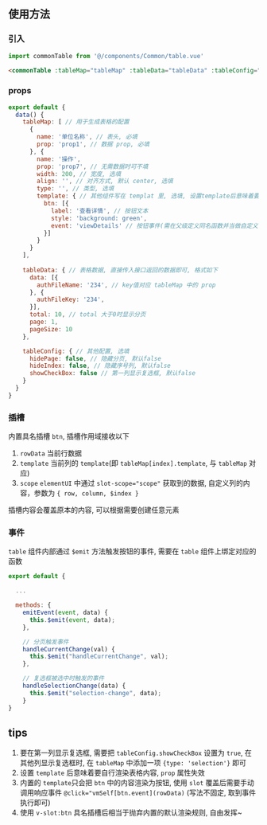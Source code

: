 ## 使用方法

### 引入

```js
import commonTable from '@/components/Common/table.vue'
```

```html
<commonTable :tableMap="tableMap" :tableData="tableData" :tableConfig="tableConfig" @viewDetails="viewDetails"  @selection-change="selectChange"/>
```
### props

```js
export default {
  data() {
    tableMap: [ // 用于生成表格的配置
      {
        name: '单位名称', // 表头, 必填
        prop: 'prop1', // 数据 prop, 必填
      }, {
        name: '操作', 
        prop: 'prop7', // 无需数据时可不填
        width: 200, // 宽度, 选填
        align: '', // 对齐方式, 默认 center, 选填
        type: '', // 类型, 选填
        template: { // 其他组件写在 templat 里, 选填, 设置template后意味着要自行渲染表格内容, prop属性失效
          btn: [{
            label: '查看详情', // 按钮文本
            style: 'background: green',
            event: 'viewDetails' // 按钮事件(需在父级定义同名函数并当做自定义事件传入表格组件)
          }]
        }
      }
    ],
    
    tableData: { // 表格数据, 直接传入接口返回的数据即可, 格式如下
      data: [{
        authFileName: '234', // key值对应 tableMap 中的 prop
      }, {
        authFileKey: '234',
      }],
      total: 10, // total 大于0时显示分页
      page: 1,
      pageSize: 10
    },

    tableConfig: { // 其他配置, 选填
      hidePage: false, // 隐藏分页, 默认false
      hideIndex: false, // 隐藏序号列, 默认false
      showCheckBox: false // 第一列显示复选框, 默认false
    }
  }
}

```

### 插槽

内置具名插槽 `btn`, 插槽作用域接收以下 
1. `rowData`  当前行数据
2. `template`  当前列的 `template`(即 `tableMap[index].template`, 与 `tableMap` 对应)
3. `scope`  `elementUI` 中通过 `slot-scope="scope"` 获取到的数据, 自定义列的内容，参数为 `{ row, column, $index }`

插槽内容会覆盖原本的内容, 可以根据需要创建任意元素
### 事件

`table` 组件内部通过 `$emit` 方法触发按钮的事件, 需要在 `table` 组件上绑定对应的函数

```js
export default {

  ...

  methods: {
    emitEvent(event, data) {
      this.$emit(event, data);
    },

    // 分页触发事件
    handleCurrentChange(val) {
      this.$emit("handleCurrentChange", val);
    },

    // 复选框被选中时触发的事件
    handleSelectionChange(data) {
      this.$emit("selection-change", data);
    }
}

```

## tips
1. 要在第一列显示复选框, 需要把 `tableConfig.showCheckBox` 设置为 `true`, 在其他列显示复选框时, 在 `tableMap` 中添加一项 `{type: 'selection'}` 即可
2. 设置 `template` 后意味着要自行渲染表格内容, `prop` 属性失效
3. 内置的 `template`只会把 `btn` 中的内容渲染为按钮, 使用 `slot` 覆盖后需要手动调用响应事件 `@click="vmSelf[btn.event](rowData)` (写法不固定, 取到事件执行即可)
4. 使用 `v-slot:btn` 具名插槽后相当于抛弃内置的默认渲染规则, 自由发挥~